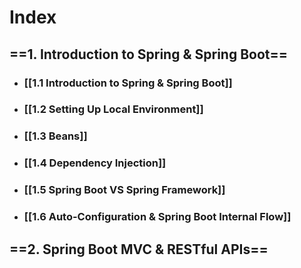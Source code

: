 # Index

## ==1. Introduction to Spring & Spring Boot==
- ### [[1.1 Introduction to Spring & Spring Boot]]
- ### [[1.2 Setting Up Local Environment]]
- ### [[1.3 Beans]]
- ### [[1.4 Dependency Injection]]
- ### [[1.5 Spring Boot VS Spring Framework]]
- ### [[1.6 Auto-Configuration & Spring Boot Internal Flow]]

## ==2. Spring Boot MVC & RESTful APIs==
	